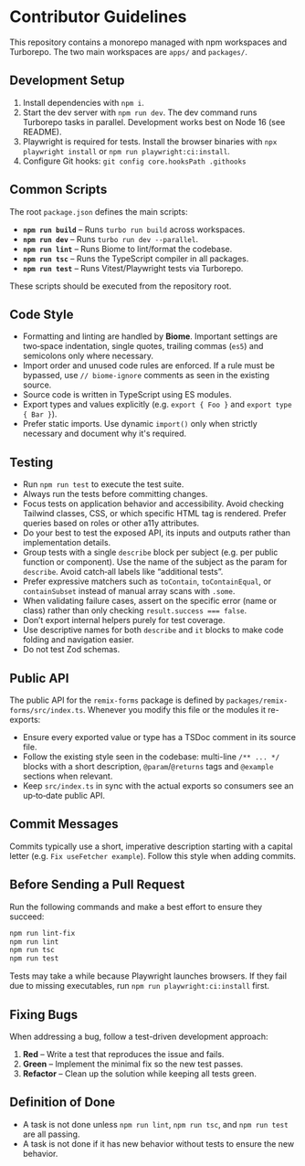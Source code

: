# Contributor Guidelines

This repository contains a monorepo managed with npm workspaces and Turborepo. The two main workspaces are
`apps/` and `packages/`.

## Development Setup
1. Install dependencies with `npm i`.
2. Start the dev server with `npm run dev`. The dev command runs Turborepo
   tasks in parallel. Development works best on Node 16 (see README).
3. Playwright is required for tests. Install the browser binaries with
   `npx playwright install` or `npm run playwright:ci:install`.
4. Configure Git hooks: `git config core.hooksPath .githooks`

## Common Scripts
The root `package.json` defines the main scripts:
- **`npm run build`** – Runs `turbo run build` across workspaces.
- **`npm run dev`** – Runs `turbo run dev --parallel`.
- **`npm run lint`** – Runs Biome to lint/format the codebase.
- **`npm run tsc`** – Runs the TypeScript compiler in all packages.
- **`npm run test`** – Runs Vitest/Playwright tests via Turborepo.

These scripts should be executed from the repository root.

## Code Style
- Formatting and linting are handled by **Biome**. Important settings are
  two‑space indentation, single quotes, trailing commas (`es5`) and
  semicolons only where necessary.
- Import order and unused code rules are enforced. If a rule must be
  bypassed, use `// biome-ignore` comments as seen in the existing source.
- Source code is written in TypeScript using ES modules.
- Export types and values explicitly (e.g. `export { Foo }` and
  `export type { Bar }`).
- Prefer static imports. Use dynamic `import()` only when strictly necessary
  and document why it's required.

## Testing
- Run `npm run test` to execute the test suite.
- Always run the tests before committing changes.
- Focus tests on application behavior and accessibility. Avoid checking Tailwind classes, CSS, or which specific HTML tag is rendered. Prefer queries based on roles or other a11y attributes.
- Do your best to test the exposed API, its inputs and outputs rather than implementation details.
- Group tests with a single `describe` block per subject (e.g. per public function or component). Use the name of the subject as the param for `describe`. Avoid catch‑all labels like “additional tests”.
- Prefer expressive matchers such as `toContain`, `toContainEqual`, or `containSubset` instead of manual array scans with `.some`.
- When validating failure cases, assert on the specific error (name or class) rather than only checking `result.success === false`.
- Don’t export internal helpers purely for test coverage.
- Use descriptive names for both `describe` and `it` blocks to make code folding and navigation easier.
- Do not test Zod schemas.

## Public API
The public API for the `remix-forms` package is defined by
`packages/remix-forms/src/index.ts`. Whenever you modify this file or the
modules it re-exports:

- Ensure every exported value or type has a TSDoc comment in its source file.
- Follow the existing style seen in the codebase: multi-line `/** ... */`
  blocks with a short description, `@param`/`@returns` tags and `@example`
  sections when relevant.
- Keep `src/index.ts` in sync with the actual exports so consumers see an
  up‑to‑date public API.

## Commit Messages
Commits typically use a short, imperative description starting with a
capital letter (e.g. `Fix useFetcher example`). Follow this style when
adding commits.

## Before Sending a Pull Request
Run the following commands and make a best effort to ensure they succeed:

```bash
npm run lint-fix
npm run lint
npm run tsc
npm run test
```

Tests may take a while because Playwright launches browsers. If they fail
due to missing executables, run `npm run playwright:ci:install` first.

## Fixing Bugs
When addressing a bug, follow a test-driven development approach:
1. **Red** – Write a test that reproduces the issue and fails.
2. **Green** – Implement the minimal fix so the new test passes.
3. **Refactor** – Clean up the solution while keeping all tests green.

## Definition of Done

- A task is not done unless `npm run lint`, `npm run tsc`, and `npm run test` are all passing.
- A task is not done if it has new behavior without tests to ensure the new behavior.
